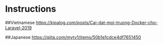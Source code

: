 # Instructions
##Vietnamese 
https://kipalog.com/posts/Cai-dat-moi-truong-Docker-cho-Laravel-2019

##Japanese 
https://qiita.com/mytv1/items/50b1e1cdce4df7651450
